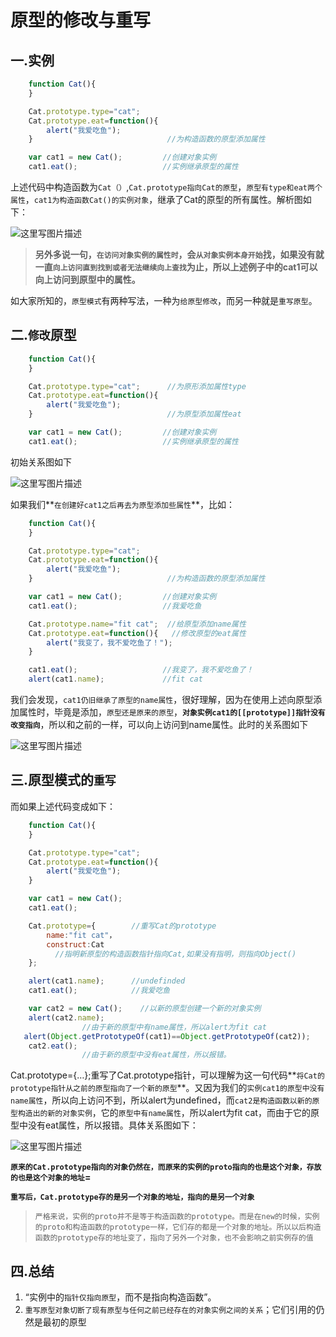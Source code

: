 # 原型的修改与重写

## 一.实例

``` javascript
    function Cat(){
    }

    Cat.prototype.type="cat";
    Cat.prototype.eat=function(){
        alert("我爱吃鱼");
    }                              //为构造函数的原型添加属性

    var cat1 = new Cat();         //创建对象实例
    cat1.eat();                   //实例继承原型的属性
```

上述代码中构造函数为`Cat（）`,`Cat.prototype指向Cat的原型`，`原型有type和eat两个属性`，`cat1为构造函数Cat()的实例对象`，继承了Cat的原型的所有属性。解析图如下：

![这里写图片描述](https://img-blog.csdn.net/20171028194633790?watermark/2/text/aHR0cDovL2Jsb2cuY3Nkbi5uZXQvQmVuZ19zaGFrYWxha2E=/font/5a6L5L2T/fontsize/400/fill/I0JBQkFCMA==/dissolve/70/gravity/SouthEast)



> **另外多说一句，`在访问对象实例的属性时`，会`从对象实例本身开始`找，如果没有就一直`向上访问直到找到或者无法继续向上查找`为止，所以上述例子中的cat1可以向上访问到原型中的属性。**

如大家所知的，`原型模式`有两种写法，一种为`给原型修改`，而另一种就是`重写原型`。

## 二.`修改`原型

``` javascript
    function Cat(){
    }

    Cat.prototype.type="cat";      //为原形添加属性type
    Cat.prototype.eat=function(){
        alert("我爱吃鱼");
    }                              //为原型添加属性eat

    var cat1 = new Cat();         //创建对象实例
    cat1.eat();                   //实例继承原型的属性
```

初始关系图如下

![这里写图片描述](https://img-blog.csdn.net/20171028195441939?watermark/2/text/aHR0cDovL2Jsb2cuY3Nkbi5uZXQvQmVuZ19zaGFrYWxha2E=/font/5a6L5L2T/fontsize/400/fill/I0JBQkFCMA==/dissolve/70/gravity/SouthEast)



如果我们**`在创建好cat1之后再去为原型添加些属性`**，比如：

``` javascript
    function Cat(){
    }

    Cat.prototype.type="cat";
    Cat.prototype.eat=function(){
        alert("我爱吃鱼");
    }                              //为构造函数的原型添加属性

    var cat1 = new Cat();         //创建对象实例
    cat1.eat();                   //我爱吃鱼

    Cat.prototype.name="fit cat";  //给原型添加name属性
    Cat.prototype.eat=function(){   //修改原型的eat属性
        alert("我变了，我不爱吃鱼了！");
    }

    cat1.eat();                   //我变了，我不爱吃鱼了！
    alert(cat1.name);             //fit cat

```

我们会发现，`cat1仍旧继承了原型的name属性`，很好理解，因为在使用上述向原型添加属性时，毕竟是添加，`原型还是原来的原型`，**`对象实例cat1的[[prototype]]指针没有改变指向`**，所以和之前的一样，可以向上访问到name属性。此时的关系图如下

![这里写图片描述](https://img-blog.csdn.net/20171028200134219?watermark/2/text/aHR0cDovL2Jsb2cuY3Nkbi5uZXQvQmVuZ19zaGFrYWxha2E=/font/5a6L5L2T/fontsize/400/fill/I0JBQkFCMA==/dissolve/70/gravity/SouthEast)

## 三.**原型模式的`重写`**

而如果上述代码变成如下：

``` javascript
    function Cat(){
    }

    Cat.prototype.type="cat";
    Cat.prototype.eat=function(){
        alert("我爱吃鱼");
    }

    var cat1 = new Cat();
    cat1.eat();

    Cat.prototype={        //重写Cat的prototype
        name:"fit cat"，
        construct:Cat       
          //指明新原型的构造函数指针指向Cat,如果没有指明，则指向Object()
    };

    alert(cat1.name);      //undefinded
    cat1.eat();            //我爱吃鱼

    var cat2 = new Cat();    //以新的原型创建一个新的对象实例
    alert(cat2.name);       
                //由于新的原型中有name属性，所以alert为fit cat
   alert(Object.getPrototypeOf(cat1)==Object.getPrototypeOf(cat2));        //false，即说明cat1和cat2的原型指针所指不一样
    cat2.eat();
                //由于新的原型中没有eat属性，所以报错。
```

Cat.prototype={…};重写了Cat.prototype指针，可以理解为这一句代码**`将Cat的prototype指针从之前的原型指向了一个新的原型`**。又因为我们的`实例cat1的原型中没有name属性`，所以向上访问不到，所以alert为undefined，而`cat2是构造函数以新的原型构造出的新的对象实例`，它的`原型中有name属性`，所以alert为fit cat，而由于它的原型中没有eat属性，所以报错。具体关系图如下：

![这里写图片描述](https://img-blog.csdn.net/20171028202856108?watermark/2/text/aHR0cDovL2Jsb2cuY3Nkbi5uZXQvQmVuZ19zaGFrYWxha2E=/font/5a6L5L2T/fontsize/400/fill/I0JBQkFCMA==/dissolve/70/gravity/SouthEast)

**`原来的Cat.prototype指向的对象仍然在，而原来的实例的proto指向的也是这个对象，存放的也是这个对象的地址`=**

**`重写后，Cat.prototype存的是另一个对象的地址，指向的是另一个对象`**



> `严格来说，实例的proto并不是等于构造函数的prototype。而是在new的时候，实例的proto和构造函数的prototype一样，它们存的都是一个对象的地址。所以以后构造函数的prototype存的地址变了，指向了另外一个对象，也不会影响之前实例存的值`

## 四.总结

1. “实例中的`指针仅指向原型`，而不是指向构造函数”。
2. `重写原型对象切断了现有原型与任何之前已经存在的对象实例之间的关系`；它们引用的仍然是最初的原型

